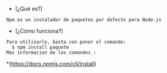* [¿Qué es?]
~~~
Npm es un instalador de paquetes por defecto para Node.js

~~~
* [¿Cómo funciona?]

~~~
Para utilizarlo, basta con poner el comando:
  $ npm install paquete
Mas informacion de los comandos :
~~~
*(https://docs.npmjs.com/cli/install)
